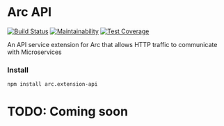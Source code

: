 # Arc API
[![Build Status](https://travis-ci.org/altereagle/arc.extension-api.svg?branch=master)](https://travis-ci.org/altereagle/arc.extension-api)
[![Maintainability](https://api.codeclimate.com/v1/badges/bca08a56abbbfe65bdac/maintainability)](https://codeclimate.com/github/altereagle/arc.extension-api/maintainability)
[![Test Coverage](https://api.codeclimate.com/v1/badges/bca08a56abbbfe65bdac/test_coverage)](https://codeclimate.com/github/altereagle/arc.extension-api/test_coverage)

An API service extension for Arc that allows HTTP traffic to communicate with Microservices

### Install
`npm install arc.extension-api`


# TODO: Coming soon